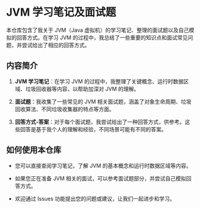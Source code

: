 # JVM 学习笔记及面试题

本仓库包含了我关于 JVM（Java 虚拟机）的学习笔记、整理的面试题以及自己模拟的回答方式。在学习 JVM 的过程中，我总结了一些重要的知识点和面试常见问题，并尝试给出了相应的回答方式。

## 内容简介

1. **JVM 学习笔记**：在学习 JVM 的过程中，我整理了关键概念、运行时数据区域、垃圾回收器等内容，以帮助加深对 JVM 的理解。

2. **面试题**：我收集了一些常见的 JVM 相关面试题，涵盖了对象生命周期、垃圾回收算法、不同垃圾收集器的特点等方面。

3. **回答方式-答案**：对于每个面试题，我尝试给出了一种回答方式，供参考。这些回答是基于我个人的理解和经验，不同场景可能有不同的答案。

## 如何使用本仓库

- 您可以直接查阅学习笔记，了解 JVM 的基本概念和运行时数据区域等内容。

- 如果您正在准备 JVM 相关的面试，可以参考面试题部分，并尝试自己模拟回答方式。

- 欢迎通过 Issues 功能提出您的问题或建议，让我们一起进步和学习。


